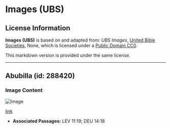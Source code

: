 # Images (UBS)

## License Information

**Images (UBS)** is based on and adapted from: _UBS Images_, [United Bible Societies](https://unitedbiblesocieties.org/), None, which is licensed under a [Public Domain CC0](https://creativecommons.org/public-domain/cc0/).

This markdown version is provided under the same license.



--------------------------------

## Abubilla (id: 288420)

### Image Content

![Image](https://cdn.aquifer.bible/aquifer-content/resources/Media/WEB-0300_hoopoe.jpg)

[link](https://cdn.aquifer.bible/aquifer-content/resources/Media/WEB-0300_hoopoe.jpg)

* **Associated Passages:** LEV 11:19; DEU 14:18

